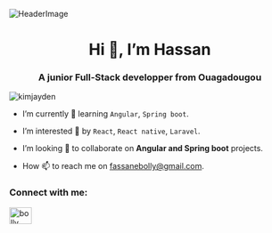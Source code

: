 ![HeaderImage](https://visme.co/blog/wp-content/uploads/2021/05/presentation-design-header.png)

<h1 align="center">Hi 👋, I’m Hassan</h1>
<h3 align="center">A junior Full-Stack developper from Ouagadougou</h3>

<p align="left"> <img src="https://komarev.com/ghpvc/?username=kimjayden&label=Profile%20views&color=0e75b6&style=flat" alt="kimjayden" /> </p>

- I’m currently 🌱 learning `Angular`, `Spring boot`.

- I’m interested 👀 by `React`, `React native`, `Laravel`.

- I’m looking 💞️ to collaborate on **Angular and Spring boot** projects.

- How 📫 to reach me on fassanebolly@gmail.com.

<h3 align="left">Connect with me:</h3>
<p align="left">
<a href="https://www.linkedin.com/in/bolly-hassan-917581224/" target="blank"><img align="center" src="https://raw.githubusercontent.com/rahuldkjain/github-profile-readme-generator/master/src/images/icons/Social/linked-in-alt.svg" alt="bolly hassan" height="30" width="40" /></a>
</p>

<!---
fassane/fassane is a ✨ special ✨ repository because its `README.md` (this file) appears on your GitHub profile.
You can click the Preview link to take a look at your changes.
--->
